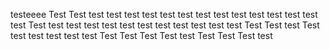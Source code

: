 testeeee
Test
Test
test
test
test
test
test
test
test
test
test
test
test
test
test
test
Test
test
test
test
test
test
test
test
test
test
test
test
Test
Test
test
Test
test
test
test
test
test
Test
Test
Test
Test
test
Test
Test
Test
test
